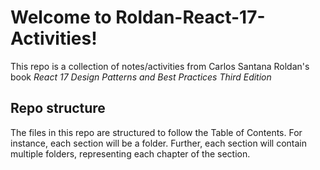 # Welcome to Roldan-React-17-Activities!

This repo is a collection of notes/activities from Carlos Santana Roldan's book _React 17 Design Patterns and Best Practices Third Edition_

## Repo structure

The files in this repo are structured to follow the Table of Contents. For instance, each section will be a folder. Further, each section will contain multiple folders, representing each chapter of the section.
